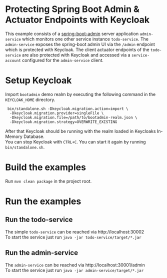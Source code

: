 # Protecting Spring Boot Admin & Actuator Endpoints with Keycloak

This example consists of a [spring-boot-admin](https://github.com/codecentric/spring-boot-admin) server application `admin-service` which monitors
one other service instance `todo-service`. The `admin-service` exposes the spring-boot admin
UI via the `/admin` endpoint which is protected with Keycloak.
The client actuator endpoints of the `todo-service` are also protected with Keycloak and accessed
via a `service-account` configured for the `admin-service` client.

# Setup Keycloak

Import `bootadmin` demo realm by executing the following command in the `KEYCLOAK_HOME` directory. 
```
 bin/standalone.sh -Dkeycloak.migration.action=import \
  -Dkeycloak.migration.provider=singleFile \
  -Dkeycloak.migration.file=/path/to/bootadmin-realm.json \
  -Dkeycloak.migration.strategy=OVERWRITE_EXISTING
```

After that Keycloak should be running with the realm loaded in Keycloaks In-Memory Database.  
You can stop Keycloak with `CTRL+C`. You can start it again by running `bin/standalone.sh`.

# Build the examples

Run `mvn clean package` in the project root.

# Run the examples

## Run the todo-service
The simple `todo-service` can be reached via http://localhost:30002  
To start the service just run `java -jar todo-service/target/*.jar`

## Run the admin-service
The `admin-service` can be reached via http://localhost:30001/admin  
To start the service just run `java -jar admin-service/target/*.jar`
